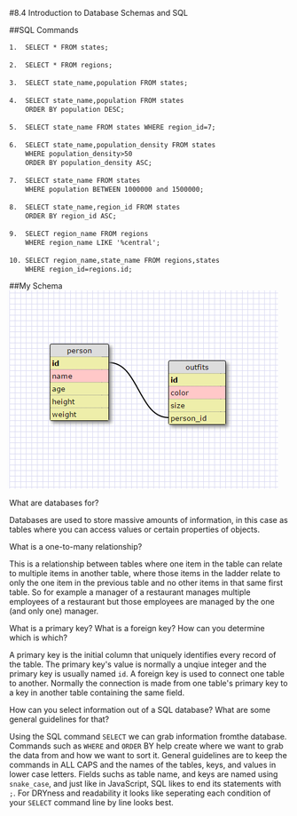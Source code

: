 #8.4 Introduction to Database Schemas and SQL

##SQL Commands

	1.  SELECT * FROM states;

	2.  SELECT * FROM regions;

	3.  SELECT state_name,population FROM states;

	4.  SELECT state_name,population FROM states 
    	ORDER BY population DESC;

	5.  SELECT state_name FROM states WHERE region_id=7;

	6.  SELECT state_name,population_density FROM states 
    	WHERE population_density>50 
    	ORDER BY population_density ASC;

	7.  SELECT state_name FROM states
    	WHERE population BETWEEN 1000000 and 1500000;

	8.  SELECT state_name,region_id FROM states 
    	ORDER BY region_id ASC;

	9.  SELECT region_name FROM regions 
    	WHERE region_name LIKE '%central';

	10. SELECT region_name,state_name FROM regions,states
    	WHERE region_id=regions.id;

##My Schema
![persons vs. outfits Schema](database.png)

What are databases for?

Databases are used to store massive amounts of information, in this case as tables where you can access values or certain properties of objects.

What is a one-to-many relationship?

This is a relationship between tables where one item in the table can relate to multiple items in another table, where those items in the ladder relate to only the one item in the previous table and no other items in that same first table. So for example a manager of a restaurant manages multiple employees of a restaurant but those employees are managed by the one (and only one) manager.


What is a primary key? What is a foreign key? How can you determine which is which?

A primary key is the initial column that uniquely identifies every record of the table. The primary key's value is normally a unqiue integer and the primary key is usually named `id`. A foreign key is used to connect one table to another. Normally the connection is made from one table's primary key to a key in another table containing the same field.

How can you select information out of a SQL database? What are some general guidelines for that?

Using the SQL command `SELECT` we can grab information fromthe database. Commands such as `WHERE` and `ORDER` BY help create where we want to grab the data from and how we want to sort it. General guidelines are to keep the commands in ALL CAPS and the names of the tables, keys, and values in lower case letters. Fields suchs as table name, and keys are named using `snake_case`, and just like in JavaScript, SQL likes to end its statements with `;`. For DRYness and readability it looks like seperating each condition of your `SELECT` command line by line looks best.